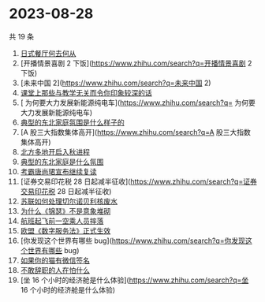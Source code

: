 # 2023-08-28

共 19 条

<!-- BEGIN -->
<!-- 最后更新时间 Mon Aug 28 2023 18:12:06 GMT+0800 (China Standard Time) -->

1. [日式餐厅何去何从](https://www.zhihu.com/search?q=日式餐厅何去何从)
1. [开播情景喜剧 2 下饭](https://www.zhihu.com/search?q=开播情景喜剧 2 下饭)
1. [未来中国 2](https://www.zhihu.com/search?q=未来中国 2)
1. [课堂上那些与教学无关而令你印象较深的话](https://www.zhihu.com/search?q=课堂上那些与教学无关而令你印象较深的话)
1. [	为何要大力发展新能源纯电车](https://www.zhihu.com/search?q=	为何要大力发展新能源纯电车)
1. [典型的东北家庭氛围是什么样子的](https://www.zhihu.com/search?q=典型的东北家庭氛围是什么样子的)
1. [A 股三大指数集体高开](https://www.zhihu.com/search?q=A 股三大指数集体高开)
1. [北方多地开启入秋进程](https://www.zhihu.com/search?q=北方多地开启入秋进程)
1. [典型的东北家庭是什么氛围](https://www.zhihu.com/search?q=典型的东北家庭是什么氛围)
1. [考霸唐尚珺宣布继续复读](https://www.zhihu.com/search?q=考霸唐尚珺宣布继续复读)
1. [证券交易印花税 28
   日起减半征收](https://www.zhihu.com/search?q=证券交易印花税 28 日起减半征收)
1. [苏联如何处理切尔诺贝利核废水](https://www.zhihu.com/search?q=苏联如何处理切尔诺贝利核废水)
1. [为什么《锦瑟》不是意象堆砌](https://www.zhihu.com/search?q=为什么《锦瑟》不是意象堆砌)
1. [航班起飞前一空乘人员摔落](https://www.zhihu.com/search?q=航班起飞前一空乘人员摔落)
1. [欧盟《数字服务法》正式生效](https://www.zhihu.com/search?q=欧盟《数字服务法》正式生效)
1. [你发现这个世界有哪些
   bug](https://www.zhihu.com/search?q=你发现这个世界有哪些 bug)
1. [如果你的猫有微信签名](https://www.zhihu.com/search?q=如果你的猫有微信签名)
1. [不敢辞职的人在怕什么](https://www.zhihu.com/search?q=不敢辞职的人在怕什么)
1. [坐 16 个小时的经济舱是什么体验](https://www.zhihu.com/search?q=坐 16
   个小时的经济舱是什么体验)

<!-- END -->
